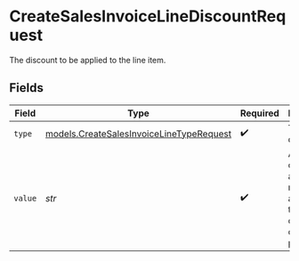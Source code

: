 # CreateSalesInvoiceLineDiscountRequest

The discount to be applied to the line item.


## Fields

| Field                                                                                      | Type                                                                                       | Required                                                                                   | Description                                                                                | Example                                                                                    |
| ------------------------------------------------------------------------------------------ | ------------------------------------------------------------------------------------------ | ------------------------------------------------------------------------------------------ | ------------------------------------------------------------------------------------------ | ------------------------------------------------------------------------------------------ |
| `type`                                                                                     | [models.CreateSalesInvoiceLineTypeRequest](../models/createsalesinvoicelinetyperequest.md) | :heavy_check_mark:                                                                         | The type of discount.                                                                      | amount                                                                                     |
| `value`                                                                                    | *str*                                                                                      | :heavy_check_mark:                                                                         | A string containing an exact monetary amount in the given currency, or the percentage.     | 10.00                                                                                      |